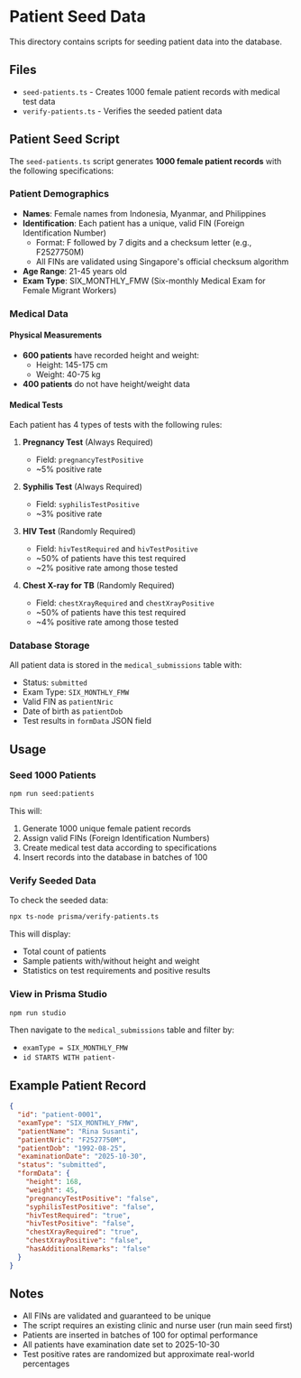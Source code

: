 # Patient Seed Data

This directory contains scripts for seeding patient data into the database.

## Files

- `seed-patients.ts` - Creates 1000 female patient records with medical test data
- `verify-patients.ts` - Verifies the seeded patient data

## Patient Seed Script

The `seed-patients.ts` script generates **1000 female patient records** with the following specifications:

### Patient Demographics
- **Names**: Female names from Indonesia, Myanmar, and Philippines
- **Identification**: Each patient has a unique, valid FIN (Foreign Identification Number)
  - Format: F followed by 7 digits and a checksum letter (e.g., F2527750M)
  - All FINs are validated using Singapore's official checksum algorithm
- **Age Range**: 21-45 years old
- **Exam Type**: SIX_MONTHLY_FMW (Six-monthly Medical Exam for Female Migrant Workers)

### Medical Data

#### Physical Measurements
- **600 patients** have recorded height and weight:
  - Height: 145-175 cm
  - Weight: 40-75 kg
- **400 patients** do not have height/weight data

#### Medical Tests

Each patient has 4 types of tests with the following rules:

1. **Pregnancy Test** (Always Required)
   - Field: `pregnancyTestPositive`
   - ~5% positive rate

2. **Syphilis Test** (Always Required)
   - Field: `syphilisTestPositive`
   - ~3% positive rate

3. **HIV Test** (Randomly Required)
   - Field: `hivTestRequired` and `hivTestPositive`
   - ~50% of patients have this test required
   - ~2% positive rate among those tested

4. **Chest X-ray for TB** (Randomly Required)
   - Field: `chestXrayRequired` and `chestXrayPositive`
   - ~50% of patients have this test required
   - ~4% positive rate among those tested

### Database Storage

All patient data is stored in the `medical_submissions` table with:
- Status: `submitted`
- Exam Type: `SIX_MONTHLY_FMW`
- Valid FIN as `patientNric`
- Date of birth as `patientDob`
- Test results in `formData` JSON field

## Usage

### Seed 1000 Patients

```bash
npm run seed:patients
```

This will:
1. Generate 1000 unique female patient records
2. Assign valid FINs (Foreign Identification Numbers)
3. Create medical test data according to specifications
4. Insert records into the database in batches of 100

### Verify Seeded Data

To check the seeded data:

```bash
npx ts-node prisma/verify-patients.ts
```

This will display:
- Total count of patients
- Sample patients with/without height and weight
- Statistics on test requirements and positive results

### View in Prisma Studio

```bash
npm run studio
```

Then navigate to the `medical_submissions` table and filter by:
- `examType = SIX_MONTHLY_FMW`
- `id STARTS WITH patient-`

## Example Patient Record

```json
{
  "id": "patient-0001",
  "examType": "SIX_MONTHLY_FMW",
  "patientName": "Rina Susanti",
  "patientNric": "F2527750M",
  "patientDob": "1992-08-25",
  "examinationDate": "2025-10-30",
  "status": "submitted",
  "formData": {
    "height": 168,
    "weight": 45,
    "pregnancyTestPositive": "false",
    "syphilisTestPositive": "false",
    "hivTestRequired": "true",
    "hivTestPositive": "false",
    "chestXrayRequired": "true",
    "chestXrayPositive": "false",
    "hasAdditionalRemarks": "false"
  }
}
```

## Notes

- All FINs are validated and guaranteed to be unique
- The script requires an existing clinic and nurse user (run main seed first)
- Patients are inserted in batches of 100 for optimal performance
- All patients have examination date set to 2025-10-30
- Test positive rates are randomized but approximate real-world percentages
